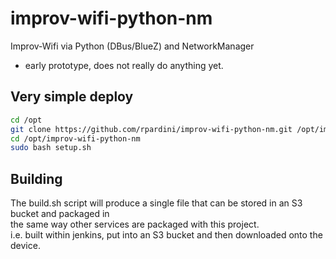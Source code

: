 # improv-wifi-python-nm

Improv-Wifi via Python (DBus/BlueZ) and NetworkManager
- early prototype, does not really do anything yet.

## Very simple deploy

```bash
cd /opt
git clone https://github.com/rpardini/improv-wifi-python-nm.git /opt/improv-wifi-python-nm
cd /opt/improv-wifi-python-nm
sudo bash setup.sh
```

## Building  

The build.sh script will produce a single file that can be stored in an S3 bucket and packaged in  
the same way other services are packaged with this project.  
i.e.  built within jenkins, put into an S3 bucket and then downloaded onto the device.
